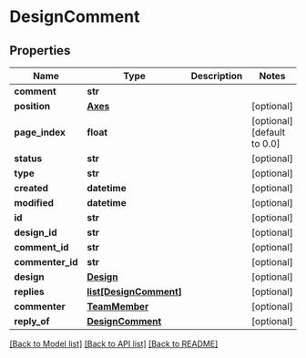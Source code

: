 # DesignComment

## Properties
Name | Type | Description | Notes
------------ | ------------- | ------------- | -------------
**comment** | **str** |  | 
**position** | [**Axes**](Axes.md) |  | [optional] 
**page_index** | **float** |  | [optional] [default to 0.0]
**status** | **str** |  | [optional] 
**type** | **str** |  | [optional] 
**created** | **datetime** |  | [optional] 
**modified** | **datetime** |  | [optional] 
**id** | **str** |  | [optional] 
**design_id** | **str** |  | [optional] 
**comment_id** | **str** |  | [optional] 
**commenter_id** | **str** |  | [optional] 
**design** | [**Design**](Design.md) |  | [optional] 
**replies** | [**list[DesignComment]**](DesignComment.md) |  | [optional] 
**commenter** | [**TeamMember**](TeamMember.md) |  | [optional] 
**reply_of** | [**DesignComment**](DesignComment.md) |  | [optional] 

[[Back to Model list]](../README.md#documentation-for-models) [[Back to API list]](../README.md#documentation-for-api-endpoints) [[Back to README]](../README.md)


